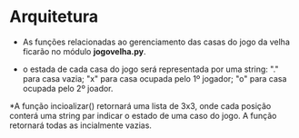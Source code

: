 
# Arquitetura

* As funções relacionadas ao gerenciamento das casas do jogo da velha ficarão no módulo **jogovelha.py**.

* o estada de cada casa do jogo será representada por uma string: "." para casa vazia; "x" para casa ocupada pelo 1º jogador; "o" para casa ocupada pelo 2º joador.

*A função incioalizar() retornará uma lista de 3x3, onde cada posição conterá uma string par indicar o estado de uma caso do jogo. A função retornará todas as incialmente vazias.
